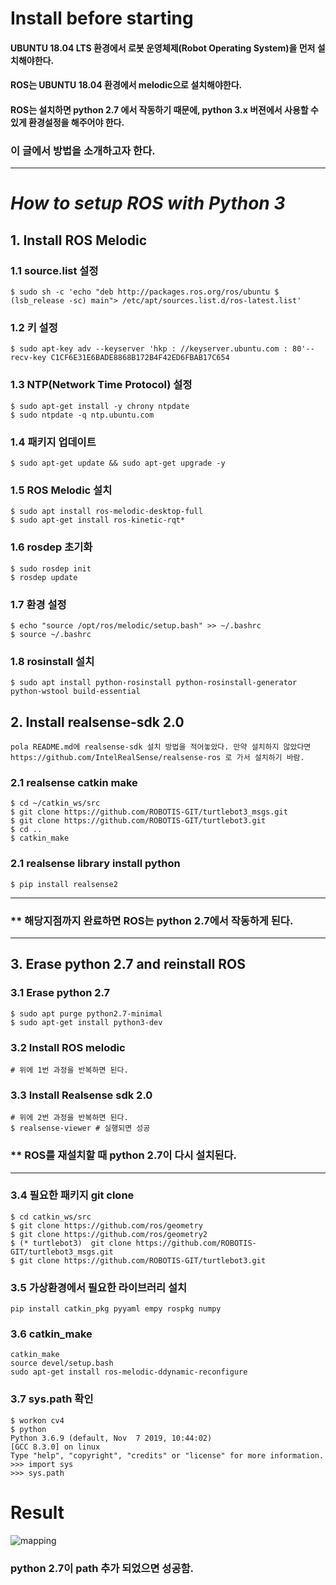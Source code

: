 # Install before starting

#### UBUNTU 18.04 LTS 환경에서 로봇 운영체제(Robot Operating System)을 먼저 설치해야한다.
#### ROS는 UBUNTU 18.04 환경에서 melodic으로 설치해야한다. 
#### ROS는 설치하면 python 2.7 에서 작동하기 때문에, python 3.x 버젼에서 사용할 수 있게 환경설정을 해주어야 한다.
### 이 글에서 방법을 소개하고자 한다.
***
# _How to setup ROS with Python 3_
## 1. Install ROS Melodic
### 1.1 source.list 설정
```
$ sudo sh -c 'echo "deb http://packages.ros.org/ros/ubuntu $ (lsb_release -sc) main"> /etc/apt/sources.list.d/ros-latest.list'
```
### 1.2 키 설정
```
$ sudo apt-key adv --keyserver 'hkp : //keyserver.ubuntu.com : 80'--recv-key C1CF6E31E6BADE8868B172B4F42ED6FBAB17C654
```
### 1.3 NTP(Network Time Protocol) 설정
```
$ sudo apt-get install -y chrony ntpdate
$ sudo ntpdate -q ntp.ubuntu.com
```
### 1.4 패키지 업데이트
```
$ sudo apt-get update && sudo apt-get upgrade -y
```
### 1.5 ROS Melodic 설치
```
$ sudo apt install ros-melodic-desktop-full
$ sudo apt-get install ros-kinetic-rqt*
```
### 1.6 rosdep 초기화
```
$ sudo rosdep init
$ rosdep update
```
### 1.7 환경 설정
```
$ echo "source /opt/ros/melodic/setup.bash" >> ~/.bashrc
$ source ~/.bashrc
```
### 1.8 rosinstall 설치
```
$ sudo apt install python-rosinstall python-rosinstall-generator python-wstool build-essential
```
## 2. Install realsense-sdk 2.0
```
pola README.md에 realsense-sdk 설치 방법을 적어놓았다. 만약 설치하지 않았다면
https://github.com/IntelRealSense/realsense-ros 로 가서 설치하기 바람.
```
### 2.1 realsense catkin make
```
$ cd ~/catkin_ws/src
$ git clone https://github.com/ROBOTIS-GIT/turtlebot3_msgs.git
$ git clone https://github.com/ROBOTIS-GIT/turtlebot3.git
$ cd ..
$ catkin_make
```
### 2.1 realsense library install python
```
$ pip install realsense2
```
***
### ** 해당지점까지 완료하면 ROS는 python 2.7에서 작동하게 된다.
***
## 3. Erase python 2.7 and reinstall ROS
### 3.1 Erase python 2.7
```
$ sudo apt purge python2.7-minimal   
$ sudo apt-get install python3-dev 
```
### 3.2 Install ROS melodic
```
# 위에 1번 과정을 반복하면 된다.
```
### 3.3 Install Realsense sdk 2.0
```
# 위에 2번 과정을 반복하면 된다.
$ realsense-viewer # 실행되면 성공
```
### ** ROS를 재설치할 때 python 2.7이 다시 설치된다.
***
### 3.4 필요한 패키지 git clone
```
$ cd catkin_ws/src
$ git clone https://github.com/ros/geometry
$ git clone https://github.com/ros/geometry2
$ (* turtlebot3)  git clone https://github.com/ROBOTIS-GIT/turtlebot3_msgs.git
$ git clone https://github.com/ROBOTIS-GIT/turtlebot3.git
```
### 3.5 가상환경에서 필요한 라이브러리 설치
```
pip install catkin_pkg pyyaml empy rospkg numpy
```
### 3.6 catkin_make
```
catkin_make
source devel/setup.bash
sudo apt-get install ros-melodic-ddynamic-reconfigure
```
### 3.7 sys.path 확인
```
$ workon cv4
$ python
Python 3.6.9 (default, Nov  7 2019, 10:44:02) 
[GCC 8.3.0] on linux
Type "help", "copyright", "credits" or "license" for more information.
>>> import sys
>>> sys.path
```
# Result
![mapping](https://user-images.githubusercontent.com/46383014/73356963-da3fab00-42de-11ea-8a6d-06a07113587a.png)
### python 2.7이 path 추가 되었으면 성공함.
